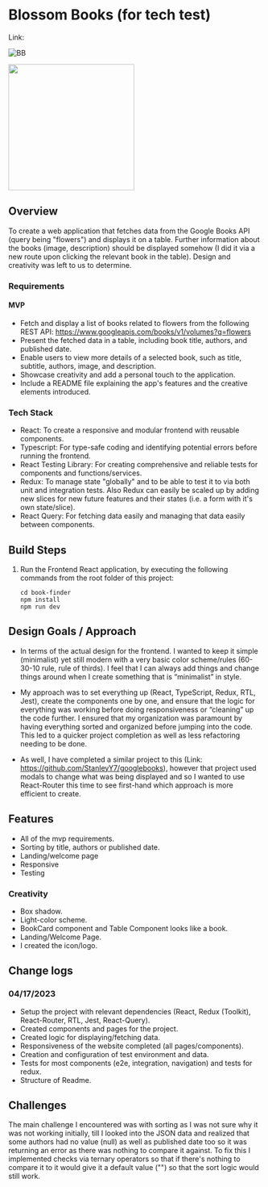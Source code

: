 # Blossom Books (for tech test)

Link: 

![BB](https://user-images.githubusercontent.com/119549394/232633436-bba6ec67-abfd-4c36-af96-d1a62c0000d2.png)

<img width="250" src="https://github.com/StanleyY7/gbooksTechTest/actions/workflows/main.yml/badge.svg"/>

## Overview

To create a web application that fetches data from the Google Books API (query being "flowers") and displays it on a table. Further information about the books (image, description) should be displayed somehow (I did it via a new route upon clicking the relevant book in the table). Design and creativity was left to us to determine.

### Requirements

#### MVP

-   Fetch and display a list of books related to flowers from the following REST API: https://www.googleapis.com/books/v1/volumes?q=flowers
-   Present the fetched data in a table, including book title, authors, and published date.
-   Enable users to view more details of a selected book, such as title, subtitle, authors, image, and description.
-   Showcase creativity and add a personal touch to the application.
-   Include a README file explaining the app's features and the creative elements introduced.

### Tech Stack

- React: To create a responsive and modular frontend with reusable components.
- Typescript: For type-safe coding and identifying potential errors before running the frontend.
- React Testing Library: For creating comprehensive and reliable tests for components and functions/services.
- Redux: To manage state "globally" and to be able to test it to via both unit and integration tests. Also Redux can easily be scaled up by adding new slices for new future features and their states (i.e. a form with it's own state/slice). 
- React Query: For fetching data easily and managing that data easily between components.   

## Build Steps

1. Run the Frontend React application, by executing the following commands from the root folder of this project:

       cd book-finder
       npm install
       npm run dev

## Design Goals / Approach

-   In terms of the actual design for the frontend. I wanted to keep it simple (minimalist) yet still modern with a very basic color scheme/rules (60-30-10 rule, rule of thirds). I feel that I can always add things and change things around when I create something that is “minimalist” in style. 

-   My approach was to set everything up (React, TypeScript, Redux, RTL, Jest), create the components one by one, and ensure that the logic for everything was working before doing responsiveness or “cleaning” up the code further. I ensured that my organization was paramount by having everything sorted and organized before jumping into the code. This led to a quicker project completion as well as less refactoring needing to be done.

- As well, I have completed a similar project to this (Link: https://github.com/StanleyY7/googlebooks), however that project used modals to change what was being displayed and so I wanted to use React-Router this time to see first-hand which approach is more efficient to create.  

## Features

- All of the mvp requirements.
- Sorting by title, authors or published date.
- Landing/welcome page
- Responsive
- Testing

### Creativity

- Box shadow.
- Light-color scheme.
- BookCard component and Table Component looks like a book. 
- Landing/Welcome Page.
- I created the icon/logo.

## Change logs

### 04/17/2023

- Setup the project with relevant dependencies (React, Redux (Toolkit), React-Router, RTL, Jest, React-Query).
- Created components and pages for the project.
- Created logic for displaying/fetching data.
- Responsiveness of the website completed (all pages/components).
- Creation and configuration of test environment and data.
- Tests for most components (e2e, integration, navigation) and tests for redux.
- Structure of Readme.

## Challenges

The main challenge I encountered was with sorting as I was not sure why it was not working initially, till I looked into the JSON data and realized that some authors had no value (null) as well as published date too so it was returning an error as there was nothing to compare it against. To fix this I implemented checks via ternary operators so that if there's nothing to compare it to it would give it a default value ("") so that the sort logic would still work. 

